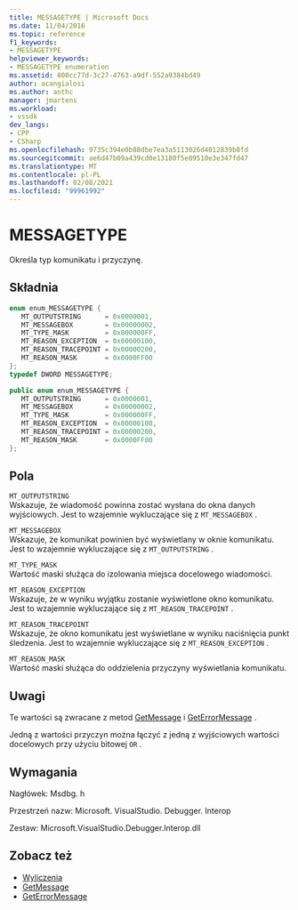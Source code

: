 ```yaml
---
title: MESSAGETYPE | Microsoft Docs
ms.date: 11/04/2016
ms.topic: reference
f1_keywords:
- MESSAGETYPE
helpviewer_keywords:
- MESSAGETYPE enumeration
ms.assetid: 800cc77d-3c27-4763-a9df-552a9384bd49
author: acangialosi
ms.author: anthc
manager: jmartens
ms.workload:
- vssdk
dev_langs:
- CPP
- CSharp
ms.openlocfilehash: 9735c394e0b88dbe7ea3a5113026d4012839b8fd
ms.sourcegitcommit: ae6d47b09a439cd0e13180f5e89510e3e347fd47
ms.translationtype: MT
ms.contentlocale: pl-PL
ms.lasthandoff: 02/08/2021
ms.locfileid: "99961992"
---
```

# <a name="messagetype"></a>MESSAGETYPE
Określa typ komunikatu i przyczynę.

## <a name="syntax"></a>Składnia

```cpp
enum enum_MESSAGETYPE { 
   MT_OUTPUTSTRING      = 0x0000001,
   MT_MESSAGEBOX        = 0x00000002,
   MT_TYPE_MASK         = 0x000000FF,
   MT_REASON_EXCEPTION  = 0x00000100,
   MT_REASON_TRACEPOINT = 0x00000200,
   MT_REASON_MASK       = 0x0000FF00
};
typedef DWORD MESSAGETYPE;
```

```csharp
public enum enum_MESSAGETYPE { 
   MT_OUTPUTSTRING      = 0x0000001,
   MT_MESSAGEBOX        = 0x00000002,
   MT_TYPE_MASK         = 0x000000FF,
   MT_REASON_EXCEPTION  = 0x00000100,
   MT_REASON_TRACEPOINT = 0x00000200,
   MT_REASON_MASK       = 0x0000FF00
};
```

## <a name="fields"></a>Pola
 `MT_OUTPUTSTRING`\
 Wskazuje, że wiadomość powinna zostać wysłana do okna danych wyjściowych. Jest to wzajemnie wykluczające się z `MT_MESSAGEBOX` .

 `MT_MESSAGEBOX`\
 Wskazuje, że komunikat powinien być wyświetlany w oknie komunikatu. Jest to wzajemnie wykluczające się z `MT_OUTPUTSTRING` .

 `MT_TYPE_MASK`\
 Wartość maski służąca do izolowania miejsca docelowego wiadomości.

 `MT_REASON_EXCEPTION`\
 Wskazuje, że w wyniku wyjątku zostanie wyświetlone okno komunikatu. Jest to wzajemnie wykluczające się z `MT_REASON_TRACEPOINT` .

 `MT_REASON_TRACEPOINT`\
 Wskazuje, że okno komunikatu jest wyświetlane w wyniku naciśnięcia punkt śledzenia. Jest to wzajemnie wykluczające się z `MT_REASON_EXCEPTION` .

 `MT_REASON_MASK`\
 Wartość maski służąca do oddzielenia przyczyny wyświetlania komunikatu.

## <a name="remarks"></a>Uwagi
 Te wartości są zwracane z metod [GetMessage](../../../extensibility/debugger/reference/idebugmessageevent2-getmessage.md) i [GetErrorMessage](../../../extensibility/debugger/reference/idebugerrorevent2-geterrormessage.md) .

 Jedną z wartości przyczyn można łączyć z jedną z wyjściowych wartości docelowych przy użyciu bitowej `OR` .

## <a name="requirements"></a>Wymagania
 Nagłówek: Msdbg. h

 Przestrzeń nazw: Microsoft. VisualStudio. Debugger. Interop

 Zestaw: Microsoft.VisualStudio.Debugger.Interop.dll

## <a name="see-also"></a>Zobacz też
- [Wyliczenia](../../../extensibility/debugger/reference/enumerations-visual-studio-debugging.md)
- [GetMessage](../../../extensibility/debugger/reference/idebugmessageevent2-getmessage.md)
- [GetErrorMessage](../../../extensibility/debugger/reference/idebugerrorevent2-geterrormessage.md)
